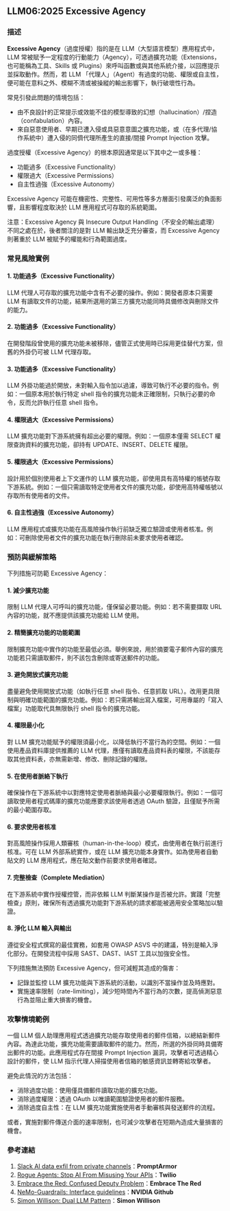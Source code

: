 ## LLM06:2025 Excessive Agency

### 描述

**Excessive Agency**（過度授權）指的是在 LLM（大型語言模型）應用程式中，LLM 常被賦予一定程度的行動能力（Agency），可透過擴充功能（Extensions，也可能稱為工具、Skills 或 Plugins）來呼叫函數或與其他系統介接，以回應提示並採取動作。然而，若 LLM 「代理人」（Agent）有過度的功能、權限或自主性，便可能在意料之外、模糊不清或被操縱的輸出影響下，執行破壞性行為。

常見引發此問題的情境包括：

- 由不良設計的正常提示或效能不佳的模型導致的幻想（hallucination）/捏造（confabulation）內容。
- 來自惡意使用者、早期已遭入侵或具惡意意圖之擴充功能，或（在多代理/協作系統中）遭入侵的同儕代理所產生的直接/間接 Prompt Injection 攻擊。

過度授權（Excessive Agency）的根本原因通常是以下其中之一或多種：

- 功能過多（Excessive Functionality）
- 權限過大（Excessive Permissions）
- 自主性過強（Excessive Autonomy）

Excessive Agency 可能在機密性、完整性、可用性等多方層面引發廣泛的負面影響，且影響程度取決於 LLM 應用程式可存取的系統範圍。

注意：Excessive Agency 與 Insecure Output Handling（不安全的輸出處理）不同之處在於，後者關注的是對 LLM 輸出缺乏充分審查，而 Excessive Agency 則著重於 LLM 被賦予的權能和行為範圍過度。

### 常見風險實例

#### 1. 功能過多（Excessive Functionality）
LLM 代理人可存取的擴充功能中含有不必要的操作。例如：開發者原本只需要 LLM 有讀取文件的功能，結果所選用的第三方擴充功能同時具備修改與刪除文件的能力。

#### 2. 功能過多（Excessive Functionality）
在開發階段曾使用的擴充功能未被移除，儘管正式使用時已採用更佳替代方案，但舊的外掛仍可被 LLM 代理存取。

#### 3. 功能過多（Excessive Functionality）
LLM 外掛功能過於開放，未對輸入指令加以過濾，導致可執行不必要的指令。例如：一個原本用於執行特定 shell 指令的擴充功能未正確限制，只執行必要的命令，反而允許執行任意 shell 指令。

#### 4. 權限過大（Excessive Permissions）
LLM 擴充功能對下游系統擁有超出必要的權限。例如：一個原本僅需 SELECT 權限查詢資料的擴充功能，卻持有 UPDATE、INSERT、DELETE 權限。

#### 5. 權限過大（Excessive Permissions）
設計用於個別使用者上下文運作的 LLM 擴充功能，卻使用具有高特權的帳號存取下游系統。例如：一個只需讀取特定使用者文件的擴充功能，卻使用高特權帳號以存取所有使用者的文件。

#### 6. 自主性過強（Excessive Autonomy）
LLM 應用程式或擴充功能在高風險操作執行前缺乏獨立驗證或使用者核准。例如：可刪除使用者文件的擴充功能在執行刪除前未要求使用者確認。

### 預防與緩解策略

下列措施可防範 Excessive Agency：

#### 1. 減少擴充功能
限制 LLM 代理人可呼叫的擴充功能，僅保留必要功能。例如：若不需要擷取 URL 內容的功能，就不應提供該擴充功能給 LLM 使用。

#### 2. 精簡擴充功能的功能範圍
限制擴充功能中實作的功能至最低必須。舉例來說，用於摘要電子郵件內容的擴充功能若只需讀取郵件，則不該包含刪除或寄送郵件的功能。

#### 3. 避免開放式擴充功能
盡量避免使用開放式功能（如執行任意 shell 指令、任意抓取 URL）。改用更具限制與明確功能範圍的擴充功能。例如：若只需將輸出寫入檔案，可用專屬的「寫入檔案」功能取代具無限執行 shell 指令的擴充功能。

#### 4. 權限最小化
對 LLM 擴充功能賦予的權限須最小化，以降低執行不當行為的空間。例如：一個使用產品資料庫提供推薦的 LLM 代理，應僅有讀取產品資料表的權限，不該能存取其他資料表，亦無需新增、修改、刪除記錄的權限。

#### 5. 在使用者脈絡下執行
確保操作在下游系統中以對應特定使用者脈絡與最小必要權限執行。例如：一個可讀取使用者程式碼庫的擴充功能應要求該使用者透過 OAuth 驗證，且僅賦予所需的最小範圍存取。

#### 6. 要求使用者核准
對高風險操作採用人類審核（human-in-the-loop）模式，由使用者在執行前進行核准。可在 LLM 外部系統實作，或在 LLM 擴充功能本身實作。如為使用者自動貼文的 LLM 應用程式，應在貼文動作前要求使用者確認。

#### 7. 完整檢查（Complete Mediation）
在下游系統中實作授權控管，而非依賴 LLM 判斷某操作是否被允許。實踐「完整檢查」原則，確保所有透過擴充功能對下游系統的請求都能被適用安全策略加以驗證。

#### 8. 淨化 LLM 輸入與輸出
遵從安全程式撰寫的最佳實務，如套用 OWASP ASVS 中的建議，特別是輸入淨化部分。在開發流程中採用 SAST、DAST、IAST 工具以加強安全性。

下列措施無法預防 Excessive Agency，但可減輕其造成的傷害：

- 記錄並監控 LLM 擴充功能與下游系統的活動，以識別不當操作並及時應對。
- 實施速率限制（rate-limiting），減少短時間內不當行為的次數，提高偵測惡意行為並阻止重大損害的機會。

### 攻擊情境範例

一個 LLM 個人助理應用程式透過擴充功能存取使用者的郵件信箱，以總結新郵件內容。為達此功能，擴充功能需要讀取郵件的能力。然而，所選的外掛同時具備寄出郵件的功能。此應用程式存在間接 Prompt Injection 漏洞，攻擊者可透過精心設計的郵件，使 LLM 指示代理人掃描使用者信箱的敏感資訊並轉寄給攻擊者。

避免此情況的方法包括：

- 消除過度功能：使用僅具備郵件讀取功能的擴充功能。
- 消除過度權限：透過 OAuth 以唯讀範圍驗證使用者的郵件服務。
- 消除過度自主性：在 LLM 擴充功能實施使用者手動審核與發送郵件的流程。

或者，實施對郵件傳送介面的速率限制，也可減少攻擊者在短期內造成大量損害的機會。

### 參考連結

1. [Slack AI data exfil from private channels](https://promptarmor.substack.com/p/slack-ai-data-exfiltration-from-private)：**PromptArmor**  
2. [Rogue Agents: Stop AI From Misusing Your APIs](https://www.twilio.com/en-us/blog/rogue-ai-agents-secure-your-apis)：**Twilio**  
3. [Embrace the Red: Confused Deputy Problem](https://embracethered.com/blog/posts/2023/chatgpt-cross-plugin-request-forgery-and-prompt-injection./)：**Embrace The Red**  
4. [NeMo-Guardrails: Interface guidelines](https://github.com/NVIDIA/NeMo-Guardrails/blob/main/docs/security/guidelines.md)：**NVIDIA Github**  
6. [Simon Willison: Dual LLM Pattern](https://simonwillison.net/2023/Apr/25/dual-llm-pattern/)：**Simon Willison**
